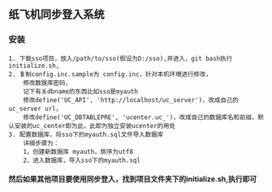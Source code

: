 ## 纸飞机同步登入系统

### 安装 
    1. 下载sso项目，放入/path/to/sso(假设为D:/sso),并进入，git bash执行initialize.sh,
	2. 复制config.inc.sample为 config.inc，针对本机环境进行修改，
	    修改数据库密码，
	    记下有关dbname的东西比如sso是myauth
	    修改define('UC_API', 'http://localhost/uc_server')，改成自己的uc_server url，
	    修改define('UC_DBTABLEPRE', 'ucenter.uc_')，改成自己的数据库名和前缀，默认安装的uc_center即为此，此即为独立安装ucenter的用处
	3. 配置数据库，将sso下的myauth.sql文件导入数据库
		详细步骤为：
		1，创建新数据库 myauth，排序为utf8
		2，进入数据库，导入sso下的myauth.sql
		
#### 然后如果其他项目要使用同步登入，找到项目文件夹下的initialize.sh,执行即可